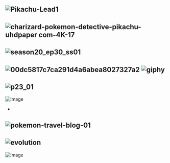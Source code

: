 
![Pikachu-Lead1](https://github.com/user-attachments/assets/9672be03-dbbb-4a13-998e-db06c70cb678)
-

![charizard-pokemon-detective-pikachu-uhdpaper com-4K-17](https://github.com/user-attachments/assets/88d751d1-530a-4f71-8fee-b6bbf48985a8)
-
![season20_ep30_ss01](https://github.com/user-attachments/assets/521f185f-3307-48b9-a2f6-da4edeaa94fe)
-

![00dc5817c7ca291d4a6abea8027327a2](https://github.com/user-attachments/assets/7843f5fa-652c-417a-b56a-714ee7d7a4fb)
![giphy](https://github.com/user-attachments/assets/736947d1-102c-42a1-8bfe-5aca467dc97f)
-

![p23_01](https://github.com/user-attachments/assets/3144dba7-c73e-490f-917d-7fce2636dcb0)
-

![image](https://github.com/user-attachments/assets/34578bc4-0a47-4bd5-8a50-e2f035c93c68)

-

![pokemon-travel-blog-01](https://github.com/user-attachments/assets/1c2e301a-7939-4cb4-a8e7-03b52cfca435)
-

![evolution](https://github.com/user-attachments/assets/0b1c8815-369f-470d-9ef1-75af80a9a38f)
-

![image](https://github.com/user-attachments/assets/131ce1bc-c138-4b24-81a1-2790aa1cacfd)
